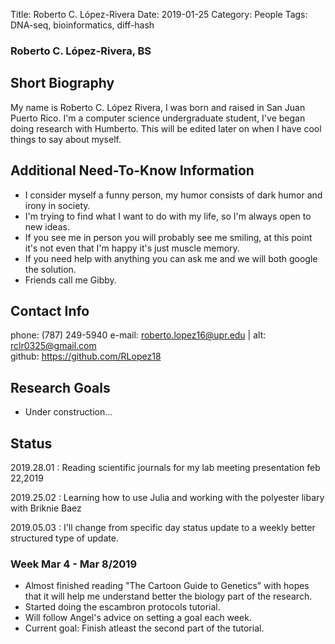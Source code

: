 Title: Roberto C. López-Rivera
Date: 2019-01-25
Category: People
Tags: DNA-seq, bioinformatics, diff-hash
  
### Roberto C. López-Rivera, BS
  
## Short Biography

My name is Roberto C. López Rivera, I was born and raised in San Juan Puerto Rico. I'm a computer science undergraduate student, I've began doing research with Humberto. This will be edited later on when I have cool things to say about myself.

## Additional Need-To-Know Information

+ I consider myself a funny person, my humor consists of dark humor and irony in society.
+ I'm trying to find what I want to do with my life, so I'm always open to new ideas. 
+ If you see me in person you will probably see me smiling, at this point it's not even that I'm happy it's just muscle memory.
+ If you need help with anything you can ask me and we will both google the solution. 
+ Friends call me Gibby.

## Contact Info 

phone: (787) 249-5940
e-mail: <roberto.lopez16@upr.edu> | alt: <rclr0325@gmail.com>  
github: <https://github.com/RLopez18>  
  
## Research Goals

+ Under construction... 
  
  
## Status  

2019.28.01
: Reading scientific journals for my lab meeting presentation feb 22,2019

2019.25.02
: Learning how to use Julia and working with the polyester libary with Briknie Baez

2019.05.03
: I'll change from specific day status update to a weekly better structured type of update.

### Week Mar 4 - Mar 8/2019
+ Almost finished reading "The Cartoon Guide to Genetics" with hopes that it will help me understand better the biology part of the research. 
+ Started doing the escambron protocols tutorial.
+ Will follow Angel's advice on setting a goal each week.
+ Current goal: Finish atleast the second part of the tutorial. 


